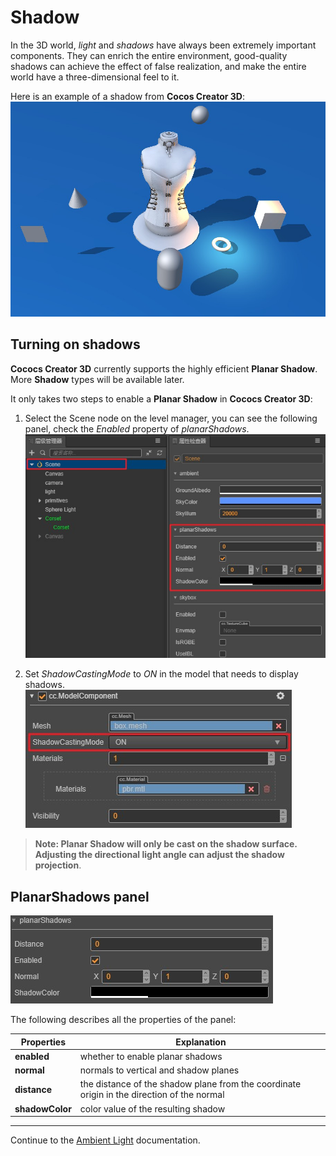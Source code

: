 # Shadow

In the 3D world, *light* and *shadows* have always been extremely important components. They can enrich the entire environment, good-quality shadows can achieve the effect of false realization, and make the entire world have a three-dimensional feel to it.

Here is an example of a shadow from __Cocos Creator 3D__:
![shadow](shadow/shadowExample.jpg)

## Turning on shadows

__Cococs Creator 3D__ currently supports the highly efficient __Planar Shadow__. More __Shadow__ types will be available later. 

It only takes two steps to enable a __Planar Shadow__ in __Cococs Creator 3D__:

  1. Select the Scene node on the level manager, you can see the following panel, check the *Enabled* property of *planarShadows*.
  ![location of planar shadow](shadow/planarShadows.jpg)

  2. Set *ShadowCastingMode* to *ON* in the model that needs to display shadows.
  ![ShadowCastingModes property](shadow/shadowCastingMode.jpg)

  > **__Note:__ __Planar Shadow__ will only be cast on the shadow surface. Adjusting the directional light angle can adjust the shadow projection**.

## PlanarShadows panel

![planar shadow panel details](shadow/planarShadowsDetail.jpg)

The following describes all the properties of the panel:

| Properties | Explanation |
| --- | --- |
| **enabled** | whether to enable planar shadows |
| **normal** | normals to vertical and shadow planes |
| **distance** | the distance of the shadow plane from the coordinate origin in the direction of the normal |
| **shadowColor** | color value of the resulting shadow |

---

Continue to the [Ambient Light](ambient.md) documentation.